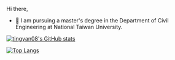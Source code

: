 <!--
**tingyan08/tingyan08** is a ✨ _special_ ✨ repository because its `README.md` (this file) appears on your GitHub profile.

Here are some ideas to get you started:

- 🔭 I’m currently working on ...
- 🌱 I’m currently learning ...
- 👯 I’m looking to collaborate on ...
- 🤔 I’m looking for help with ...
- 💬 Ask me about ...
- 📫 How to reach me: ...
- 😄 Pronouns: ...
- ⚡ Fun fact: ...
-->

Hi there, 
- 🔭 I am pursuing a master's degree in the Department of Civil Engineering at National Taiwan University.

[![tingyan08's GitHub stats](https://github-readme-stats.vercel.app/api?username=tingyan08&show_icons=true&theme=gruvbox_light&hide_rank=false&show_icon=true&include_all_commits=true)](https://github.com/tingyan08/github-readme-stats)

[![Top Langs](https://github-readme-stats.vercel.app/api/top-langs/?username=tingyan08&layout=pie&hide=jupyter%20notebook&theme=gruvbox_light)](https://github.com/tingyan08/github-readme-stats)
